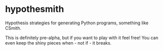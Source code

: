 # hypothesmith
Hypothesis strategies for generating Python programs, something like CSmith.

This is definitely pre-alpha, but if you want to play with it feel free!
You can even keep the shiny pieces when - not if - it breaks.
